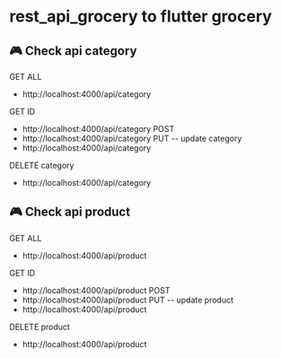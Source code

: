 # rest_api_grocery to flutter grocery

## 🎮 Check api category

 GET  ALL
- http://localhost:4000/api/category

GET ID 
- http://localhost:4000/api/category
POST
- http://localhost:4000/api/category
PUT -- update category
- http://localhost:4000/api/category
 
DELETE   category
- http://localhost:4000/api/category

## 🎮 Check api product
 GET  ALL
- http://localhost:4000/api/product

GET ID 
- http://localhost:4000/api/product
POST
- http://localhost:4000/api/product
PUT -- update product
- http://localhost:4000/api/product
 
DELETE   product
- http://localhost:4000/api/product
 
